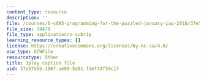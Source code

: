 ```yaml
---
content_type: resource
description: ''
file: /courses/6-s095-programming-for-the-puzzled-january-iap-2018/37e57d5b196fae805d81fdef43f59c17_Pe1MBDbGfwc.srt
file_size: 38479
file_type: application/x-subrip
learning_resource_types: []
license: https://creativecommons.org/licenses/by-nc-sa/4.0/
ocw_type: OCWFile
resourcetype: Other
title: 3play caption file
uid: 37e57d5b-196f-ae80-5d81-fdef43f59c17
---
```

